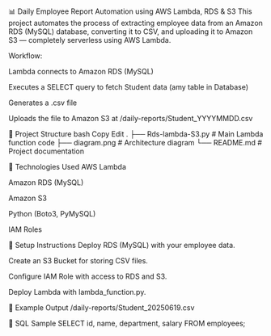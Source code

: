 📊 Daily Employee Report Automation using AWS Lambda, RDS & S3
This project automates the process of extracting employee data from an Amazon RDS (MySQL) database, converting it to CSV, and uploading it to Amazon S3 — completely serverless using AWS Lambda.


Workflow:

Lambda connects to Amazon RDS (MySQL)

Executes a SELECT query to fetch Student data  (amy table in Database)

Generates a .csv file

Uploads the file to Amazon S3 at /daily-reports/Student_YYYYMMDD.csv

📁 Project Structure
bash
Copy
Edit
.
├── Rds-lambda-S3.py   # Main Lambda function code
├── diagram.png          # Architecture diagram
└── README.md            # Project documentation


🚀 Technologies Used
AWS Lambda

Amazon RDS (MySQL)

Amazon S3

Python (Boto3, PyMySQL)

IAM Roles

🔧 Setup Instructions
Deploy RDS (MySQL) with your employee data.

Create an S3 Bucket for storing CSV files.

Configure IAM Role with access to RDS and S3.

Deploy Lambda with lambda_function.py.

📅 Example Output
/daily-reports/Student_20250619.csv

📜 SQL Sample
SELECT id, name, department, salary FROM employees;
